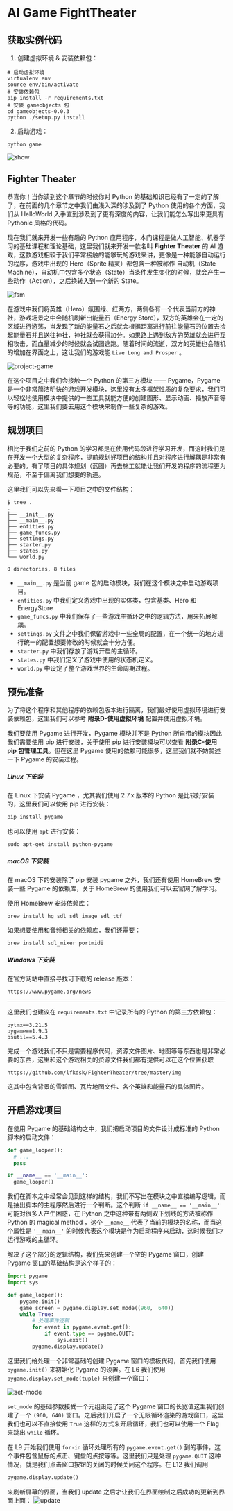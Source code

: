 #    AI Game FightTheater



## 获取实例代码

1. 创建虚拟环境 & 安装依赖包：


``` shell
# 启动虚拟环境
virtualenv env
source env/bin/activate
# 安装依赖包
pip install -r requirements.txt
# 安装 gameobjects 包
cd gameobjects-0.0.3
python ./setup.py install
```

2. 启动游戏：

``` shell
python game
```


![show](project-game/pic.gif)



## Fighter Theater

恭喜你！当你读到这个章节的时候你对 Python 的基础知识已经有了一定的了解了，在前面的几个章节之中我们由浅入深的涉及到了 Python 使用的各个方面，我们从 HelloWorld 入手直到涉及到了更有深度的内容，让我们能怎么写出来更具有 Pythonic 风格的代码。

现在我们就来开发一些有趣的 Python 应用程序，本门课程是做人工智能、机器学习的基础课程和理论基础，这里我们就来开发一款名叫 **Fighter Theater** 的 AI 游戏，这款游戏相较于我们平常接触的能够玩的游戏来讲，更像是一种能够自动运行的程序，游戏中出现的 Hero（Sprite 精灵）都包含一种被称作 自动机（State Machine），自动机中包含多个状态（State）当条件发生变化的时候，就会产生一些动作（Action），之后换转入到一个新的 State。

![fsm](project-game/fsm.png)

在游戏中我们将英雄（Hero）氛围绿、红两方，两侧各有一个代表当前方的神社，游戏场景之中会随机刷新出能量石（Energy Store），双方的英雄会在一定的区域进行游荡，当发现了新的能量石之后就会根据距离进行前往能量石的位置去捡起能量石并且送往神社，神社就会获得加分。如果路上遇到敌方的英雄就会进行互相攻击，而血量减少的时候就会试图逃跑。随着时间的流逝，双方的英雄也会随机的增加在界面之上，这让我们的游戏能 `Live Long and Prosper` 。

![project-game](project-game/pic.png)

在这个项目之中我们会接触一个 Python 的第三方模块 —— Pygame，Pygame 是一个非常简洁明快的游戏开发模块，这里没有太多框架性质的复杂要求，我们可以轻松地使用模块中提供的一些工具就能方便的创建图形、显示动画、播放声音等等的功能，这里我们要去用这个模块来制作一些复杂的游戏。



## 规划项目

相比于我们之前的 Python 的学习都是在使用代码段进行学习开发，而这时我们是在开发一个大型的复杂程序，提前规划好项目的结构并且对程序进行解耦是非常有必要的。有了项目的具体规划（蓝图）再去施工就能让我们开发的程序的流程更为规范，不至于偏离我们想要的轨道。

这里我们可以先来看一下项目之中的文件结构：

``` shell
$ tree .
.
├── __init__.py
├── __main__.py
├── entities.py
├── game_funcs.py
├── settings.py
├── starter.py
├── states.py
└── world.py

0 directories, 8 files
```

* `__main__.py` 是当前 game 包的启动模块，我们在这个模块之中启动游戏项目。
* `entities.py` 中我们定义游戏中出现的实体类，包含基类、Hero 和 EnergyStore
* `game_funcs.py` 中我们保存了一些游戏主循环之中的逻辑方法，用来拓展解耦。
* `settings.py` 文件之中我们保留游戏中一些全局的配置，在一个统一的地方进行统一的配置想要修改的时候就会十分方便。
* `starter.py` 中我们存放了游戏开启的主循环。
* `states.py` 中我们定义了游戏中使用的状态机定义。
* `world.py` 中设定了整个游戏世界的生命周期过程。

## 预先准备

为了将这个程序和其他程序的依赖包版本进行隔离，我们最好使用虚拟环境进行安装依赖包，这里我们可以参考 **附录D-使用虚拟环境** 配置并使用虚拟环境。

我们要使用 Pygame 进行开发，Pygame 模块并不是 Python 所自带的模块因此我们需要使用 pip 进行安装，关于使用 pip 进行安装模块可以查看 **附录C-使用 pip 包管理工具**。但在这里 Pygame 使用的依赖可能很多，这里我们就不妨赘述一下 Pygame 的安装过程。

##### Linux 下安装

在 Linux 下安装 Pygame ，尤其我们使用 2.7.x 版本的 Python 是比较好安装的，这里我们可以使用 pip 进行安装：

``` python
pip install pygame
```

也可以使用 `apt` 进行安装：

``` python
sudo apt-get install python-pygame
```

##### macOS 下安装

在 macOS 下的安装除了 pip 安装 pygame 之外，我们还有使用 HomeBrew 安装一些 Pygame 的依赖库，关于 HomeBrew 的使用我们可以去官网了解学习。

使用 HomeBrew 安装依赖库：

``` shell
brew install hg sdl sdl_image sdl_ttf
```

如果想要使用和音频相关的依赖库，我们还需要：

``` python
brew install sdl_mixer portmidi
```

##### Windows 下安装

在官方网站中直接寻找可下载的 release 版本：

``` shell
https://www.pygame.org/news
```

------

这里我们也建议在 `requirements.txt` 中记录所有的 Python 的第三方依赖包：

``` shell
pytmx==3.21.5
pygame==1.9.3
psutil==5.4.3
```

完成一个游戏我们不只是需要程序代码，资源文件图片、地图等等东西也是非常必要的东西，这里和这个游戏相关的资源文件我们都有提供可以在这个位置获取

``` shell
https://github.com/lfkdsk/FighterTheater/tree/master/img
```

这其中包含背景的雪碧图、瓦片地图文件、各个英雄和能量石的具体图片。





## 开启游戏项目

在使用 Pygame 的基础结构之中，我们把启动项目的文件设计成标准的 Python 脚本的启动文件：

``` python
def game_looper():
  # ...
  pass

if __name__ == '__main__':
  game_looper()
```

我们在脚本之中经常会见到这样的结构，我们不写出在模块之中直接编写逻辑，而是抽出脚本的主程序然后进行一个判断。这个判断 `if __name__ == '__main__'` 可能对很多人产生困惑，在 Python 之中这种带有两侧双下划线的方法被称作 Python 的 magical method ，这个 `__name__` 代表了当前的模块的名称，而当这个属性是 `'__main__'` 的时候代表这个模块是作为启动程序来启动，这时候我们才运行游戏的主循环。

解决了这个部分的逻辑结构，我们先来创建一个空的 Pygame 窗口，创建 Pygame 窗口的基础结构是这个样子的：

``` python
import pygame
import sys

def game_looper():
    pygame.init()
    game_screen = pygame.display.set_mode((960， 640))
    while True:
        # 处理事件逻辑
        for event in pygame.event.get():
            if event.type == pygame.QUIT:
                sys.exit()
        pygame.display.update()
```

这里我们给处理一个非常基础的创建 Pygame 窗口的模板代码，首先我们使用 `pygame.init()` 来初始化 Pygame 的设置。在 L6 我们使用 `pygame.display.set_mode(tuple)` 来创建一个窗口：

![set-mode](project-game/set-mode.png)

`set_mode` 的基础参数接受一个元组设定了这个 Pygame 窗口的长宽值这里我们创建了一个 `(960, 640)` 窗口。之后我们开启了一个无限循环渲染的游戏窗口，这里我们也可以不直接使用 `True` 这样的方式来开启循环，我们也可以使用一个 Flag 来跳出 `while` 循环。

在 L9 开始我们使用 `for-in` 循环处理所有的 `pygame.event.get()` 到的事件，这个事件包含鼠标的点击、键盘的点按等等。这里我们只是处理 `pygame.QUIT` 这种情况，就是我们点击窗口按钮的关闭的时候关闭这个程序。在 L12 我们调用 

``` python
pygame.display.update()
```

来刷新屏幕的界面，当我们 update 之后才让我们在界面绘制之后成功的更新到界面上面：
![update](project-game/update.png)













